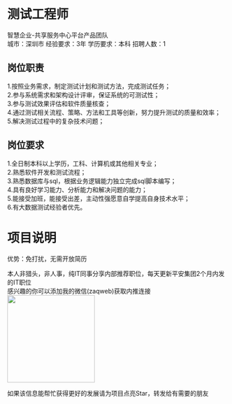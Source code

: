 # 测试工程师
智慧企业-共享服务中心平台产品团队  
城市：深圳市 经验要求：3年 学历要求：本科  招聘人数：1

## 岗位职责
1.按照业务需求，制定测试计划和测试方法，完成测试任务；   
2.参与系统需求和架构设计评审，保证系统的可测试性；   
3.参与测试效果评估和软件质量核查；   
4.通过测试相关流程、策略、方法和工具等创新，努力提升测试的质量和效率；   
5.解决测试过程中的复杂技术问题；

## 岗位要求
1.全日制本科以上学历，工科、计算机或其他相关专业；   
2.熟悉软件开发和测试流程；   
3.熟悉数据库与sql，根据业务逻辑能力独立完成sql脚本编写；   
4.具有良好学习能力、分析能力和解决问题的能力；   
5.能接受加班，能接受出差，主动性强愿意自学提高自身技术水平；   
6.有大数据测试经验者优先。

# 项目说明

优势：免打扰，无需开放简历

本人非猎头，非人事，纯IT同事分享内部推荐职位，每天更新平安集团2个月内发的IT职位  
感兴趣的你可以添加我的微信(zaqweb)获取内推连接  
<img src="https://github.com/zaqweb/PA-IT-JOBS/blob/master/WechatICode.jpeg"  height="200" width="200">

如果该信息能帮忙获得更好的发展请为项目点亮Star，转发给有需要的朋友




